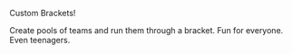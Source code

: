 Custom Brackets!

Create pools of teams and run them through a bracket. Fun for everyone. Even teenagers.